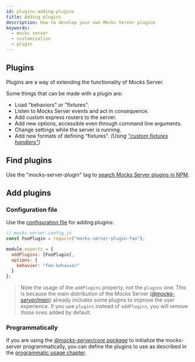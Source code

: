```yaml
---
id: plugins-adding-plugins
title: Adding plugins
description: How to develop your own Mocks Server plugins
keywords:
  - mocks server
  - customization
  - plugin
---
```


## Plugins

Plugins are a way of extending the functionality of Mocks Server.

Some things that can be made with a plugin are:

- Load "behaviors" or "fixtures".
- Listen to Mocks Server events and act in consequence.
- Add custom express routers to the server.
- Add new options, accessible even through command line arguments.
- Change settings while the server is running.
- Add new formats of defining "fixtures". _(Using ["custom fixtures handlers"](advanced-custom-route-handlers.md))_

## Find plugins

Use the "mocks-server-plugin" tag to [search Mocks Server plugins in NPM](https://www.npmjs.com/search?q=mocks-server-plugin).

## Add plugins

### Configuration file

Use the [configuration file](configuration-file.md) for adding plugins:

```javascript
// mocks-server.config.js
const FooPlugin = require("mocks-server-plugin-foo");

module.exports = {
  addPlugins: [FooPlugin],
  options: {
    behavior: "foo-behavior"
  }
};
```

> Note the usage of the `addPlugins` property, not the `plugins` one. This is because the main distribution of the Mocks Server _([@mocks-server/main](https://www.npmjs.com/package/@mocks-server/main))_ already includes some plugins to improve the user experience. If you use `plugins` instead of `addPlugins`, you will remove those ones added by default.

### Programmatically

If you are using the _[@mocks-server/core package](https://www.npmjs.com/package/@mocks-server/core)_ to initialize the mocks-server programmatically, you can define the plugins to use as described in the [programmatic usage chapter](advanced-programmatic-usage.md).
